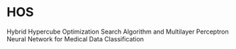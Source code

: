 # HOS
 Hybrid Hypercube Optimization Search Algorithm and Multilayer Perceptron Neural Network for Medical Data Classification
